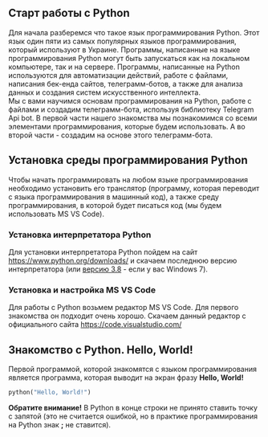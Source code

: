 ## Старт работы с Python
Для начала разберемся что такое язык программирования Python.
Этот язык один пяти из самых популярных языков программирования, который используют в Украине.  Программы, написанные на языке программирования Python могут быть запускаться как на локальном компьютере, так и на сервере. Программы, написанные на Python используются для автоматизации действий, работе с файлами, написания бек-енда сайтов, телеграмм-ботов, а также для анализа данных и создания систем искусственного интеллекта.  
Мы с вами научимся основам программирования на Python, работе с файлами и создадим телеграмм-бота, используя библиотеку Telegram Api bot.
В первой части нашего знакомства мы познакомимся со всеми элементами программирования, которые будем использовать. А во второй части - создадим на основе этого телеграмм-бота.
## Установка среды программирования Python
Чтобы начать программировать на любом языке программирования необходимо установить его транслятор (программу, которая переводит с языка программирования в машинный код), а также среду программирования, в которой будет писаться код (мы будем использовать MS VS Code).
### Установка интерпретатора Python
Для установки интерпретатора Python пойдем на сайт <a href = "https://www.python.org/downloads/">https://www.python.org/downloads/</a> и скачаем последнюю версию интерпретатора (или <a href = "https://www.python.org/downloads/release/python-3810">версию 3.8</a> - если у вас Windows 7).
### Установка и настройка MS VS Code
Для работы с Python возьмем редактор MS VS Code. Для первого знакомства он подходит очень хорошо. Скачаем данный редактор с официального сайта <a href = "https://code.visualstudio.com/">https://code.visualstudio.com/ </a>


## Знакомство с Python. Hello, World!
Первой программой, которой знакомятся с языком программирования является программа, которая выводит на экран фразу **Hello, World!**
```python
python("Hello, World!")
```
**Обратите внимание!** В Python в конце строки не принято ставить точку с запятой (это не считается ошибкой, но в практике программирования на Python знак **;** не ставится).